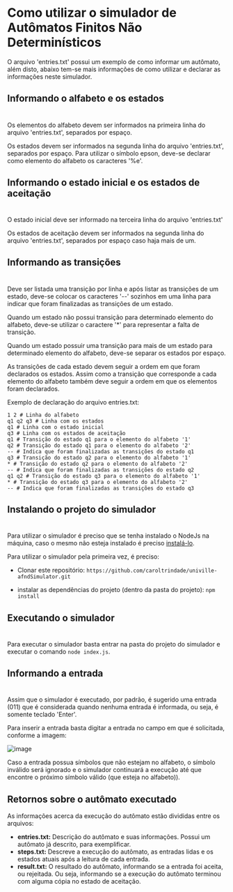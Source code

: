 
# Como utilizar o simulador de Autômatos Finitos Não Determinísticos
O arquivo 'entries.txt' possui um exemplo de como informar um autômato, além disto, abaixo tem-se mais informações de como utilizar e declarar as informações neste simulador.

## Informando o alfabeto e os estados
#
Os elementos do alfabeto devem ser informados na primeira linha do arquivo 'entries.txt', separados por espaço.

Os estados devem ser informados na segunda linha do arquivo 'entries.txt', separados por espaço.
Para utilizar o símbolo epson, deve-se declarar como elemento do alfabeto os caracteres '%e'.

## Informando o estado inicial e os estados de aceitação
#
O estado inicial deve ser informado na terceira linha do arquivo 'entries.txt'

Os estados de aceitação devem ser informados na segunda linha do arquivo 'entries.txt', separados por espaço caso haja mais de um.

## Informando as transições
#
Deve ser listada uma transição por linha e após listar as transições de um estado, deve-se colocar os caracteres '--' sozinhos em uma linha para indicar que foram finalizadas as transições de um estado.

Quando um estado não possui transição para determinado elemento do alfabeto, deve-se utilizar o caractere '*' para representar a falta de transição.

Quando um estado possuir uma transição para mais de um estado para determinado elemento do alfabeto, deve-se separar os estados por espaço.

As transições de cada estado devem seguir a ordem em que foram declarados os estados. Assim como a transição que corresponde a cada elemento do alfabeto também deve seguir a ordem em que os elementos foram declarados.

Exemplo de declaração do arquivo entries.txt:
```
1 2 # Linha do alfabeto
q1 q2 q3 # Linha com os estados
q1 # Linha com o estado inicial
q3 # Linha com os estados de aceitação
q1 # Transição do estado q1 para o elemento do alfabeto '1'
q2 # Transição do estado q1 para o elemento do alfabeto '2'
-- # Indica que foram finalizadas as transições do estado q1
q3 # Transição do estado q2 para o elemento do alfabeto '1'
* # Transição do estado q2 para o elemento do alfabeto '2'
-- # Indica que foram finalizadas as transições do estado q2
q1 q2 # Transição do estado q3 para o elemento do alfabeto '1'
* # Transição do estado q3 para o elemento do alfabeto '2'
-- # Indica que foram finalizadas as transições do estado q3
```

## Instalando o projeto do simulador
#
Para utilizar o simulador é preciso que se tenha instalado o NodeJs na máquina, caso o mesmo não esteja instalado é preciso [instalá-lo](https://nodejs.org/en/download/).

Para utilizar o simulador pela primeira vez, é preciso:
- Clonar este repositório: `https://github.com/caroltrindade/univille-afndSimulator.git`

- instalar as dependências do projeto (dentro da pasta do projeto): `npm install`

## Executando o simulador
#
Para executar o simulador basta entrar na pasta do projeto do simulador e executar o comando `node index.js`.

## Informando a entrada
#
Assim que o simulador é executado, por padrão, é sugerido uma entrada (011) que é considerada quando nenhuma entrada é informada, ou seja, é somente teclado 'Enter'.

Para inserir a entrada basta digitar a entrada no campo em que é solicitada, conforme a imagem:

![image](https://user-images.githubusercontent.com/32417804/117222953-03ed5900-ade3-11eb-945d-a92f4efd540a.png)

Caso a entrada possua símbolos que não estejam no alfabeto, o símbolo inválido será ignorado e o simulador continuará a execução até que encontre o próximo símbolo válido (que esteja no alfabeto)).

## Retornos sobre o autômato executado
As informações acerca da execução do autômato estão divididas entre os arquivos:
- **entries.txt:** Descrição do autômato e suas informações. Possui um autômato já descrito, para exemplificar.
- **steps.txt:** Descreve a execução do autômato, as entradas lidas e os estados atuais após a leitura de cada entrada.
- **result.txt:** O resultado do autômato, informando se a entrada foi aceita, ou rejeitada. Ou seja, informando se a execução do autômato terminou com alguma cópia no estado de aceitação.
